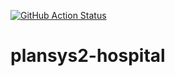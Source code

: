 [![GitHub Action
Status](https://github.com/Docencia-fmrico/follow-wall-roboros/workflows/main/badge.svg)](https://github.com/Docencia-fmrico/follow-wall-roboros)

# plansys2-hospital
